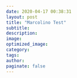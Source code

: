 ```yaml
---
date: 2020-04-17 00:38:31
layout: post
title: "Marcolino Test"
subtitle:
description:
image:
optimized_image:
category:
tags:
author:
paginate: false
---
```

